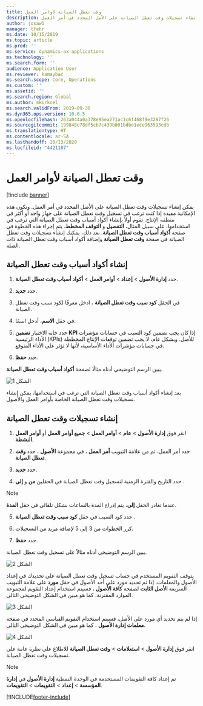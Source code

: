 ```yaml
---
title: وقت تعطل الصيانة لأوامر العمل
description: يصف هذا الموضوع كيفية إنشاء تسجيلات وقت تعطل الصيانة على الأصل المحدد في أمر العمل.
author: josaw1
manager: tfehr
ms.date: 10/15/2019
ms.topic: article
ms.prod: ''
ms.service: dynamics-ax-applications
ms.technology: ''
ms.search.form: ''
audience: Application User
ms.reviewer: kamaybac
ms.search.scope: Core, Operations
ms.custom: ''
ms.assetid: ''
ms.search.region: Global
ms.author: mkirknel
ms.search.validFrom: 2019-09-30
ms.dyn365.ops.version: 10.0.5
ms.openlocfilehash: 263a044a0a378e95ea271ac1c6f468f9e3287f26
ms.sourcegitcommit: 199848e78df5cb7c439b001bdbe1ece963593cdb
ms.translationtype: HT
ms.contentlocale: ar-SA
ms.lasthandoff: 10/13/2020
ms.locfileid: "4421187"
---
```

# <a name="maintenance-downtime-for-work-orders"></a>وقت تعطل الصيانة لأوامر العمل

[!include [banner](../../includes/banner.md)]


يمكن إنشاء تسجيلات وقت تعطل الصيانة على الأصل المحدد في أمر العمل. وتكون هذه الإمكانية مفيدة إذا كنت ترغب في تسجيل وقت تعطل الصيانة على جهاز واحد أو أكثر في منطقه الإنتاج. تقوم أولاً بإنشاء أكواد أسباب وقت تعطل الصيانة التي ترغب في استخدامها، على سبيل المثال، **التفصيل** و **التوقف المخطط**. يتم إجراء هذه الخطوة في صفحة **أكواد أسباب وقت تعطل الصيانة**. بعد ذلك، يمكنك إنشاء تسجيلات وقت تعطل الصيانة في صفحة **وقت تعطل الصيانة** وإضافة أكواد أسباب وقت تعطل الصيانة ذات الصلة.

## <a name="create-maintenance-downtime-reason-codes"></a>إنشاء أكواد أسباب وقت تعطل الصيانة

1. حدد **إدارة الأصول** > **إعداد** > **أوامر العمل** > **أكواد أسباب وقت تعطل الصيانة**.

2. حدد **جديد**.

3. في الحقل **كود سبب وقت تعطل الصيانة** ، ادخل معرفًا لكود سبب وقت تعطل الصيانة.

4. في حقل **الاسم**، أدخل اسمًا.

5. حدد خانه الاختيار **تضمين KPI** إذا كان يجب تضمين كود السبب في حسابات مؤشرات الأداء الرئيسية (KPIs) للأصل. وبشكل عام، لا يجب تضمين توقفات الإنتاج المخططة في حسابات مؤشرات الأداء الأساسية، لأنها لا تؤثر على الأداء المتوقع.

6. حدد **حفظ**.

يبين الرسم التوضيحي أدناه مثالًا لصفحة **أكواد أسباب وقت تعطل الصيانة**.

![الشكل 1](media/15-work-orders.png)

بعد إنشاء أكواد أسباب وقت تعطل الصيانة التي ترغب في استخدامها، يمكن إنشاء تسجيلات وقت تعطل الصيانة الخاصة بأوامر العمل والأصول.


## <a name="create-maintenance-downtime-registrations"></a>إنشاء تسجيلات وقت تعطل الصيانة

1. انقر فوق **إدارة الأصول** > **عام** > **أوامر العمل** > **جميع أوامر العمل** أو **أوامر العمل النشطة**.

2. حدد أمر العمل، ثم من علامة التبويب **أمر العمل** ، في مجموعة **الأصول** ، حدد **وقت تعطل الصيانة**.

3. حدد **جديد**.

4. حدد التاريخ والفترة الزمنية لتسجيل وقت تعطل الصيانة في الحقلين **من** و **إلى** .

>[!NOTE]
>عندما تغادر الحقل **إلى**، يتم إدراج المدة بالساعات بشكل تلقائي في حقل **المدة**.

5. حدد كود السبب في حقل **كود سبب وقت تعطل الصيانة** .

6. كرر الخطوات من 3 إلى 5 لإضافة مزيد من التسجيلات.

7. حدد **حفظ**.

يبين الرسم التوضيحي أدناه مثالاً على تسجيل وقت تعطل الصيانة.

![الشكل 2](media/16-work-orders.png)

يتوقف التقويم المستخدم في حساب تسجيل وقت تعطل الصيانة على تحديدك في إعداد الأصول والمعلمات. إذا تم تحديد مورد على أحد الأصول في حقل **مورد** على علامة التبويب السريعة **الأصل الثابت** لصفحة **كافة الأصول** ، فسيتم استخدام إعداد التقويم لمجموعة الموارد المقترنة، كما هو مبين في الشكل التوضيحي التالي.

![الشكل 3](media/17-work-orders.png)

إذا لم يتم تحديد أي مورد على الأصل، فسيتم استخدام التقويم القياسي المحدد في صفحة **معلمات إدارة الأصول** ، كما هو مبين في الشكل التوضيحي التالي.

![الشكل 4](media/18-work-orders.png)

انقر فوق **إدارة الأصول** > **استعلامات** > **وقت تعطل الصيانة** للاطلاع على نظرة عامة على تسجيلات وقت تعطل الصيانة.

>[!NOTE]
>تم إعداد كافة التقويمات المستخدمة في الوحدة النمطية **إدارة الأصول** في **إدارة المؤسسة** > **إعداد** > **التقويمات** > **التقويمات**.



[!INCLUDE[footer-include](../../../includes/footer-banner.md)]